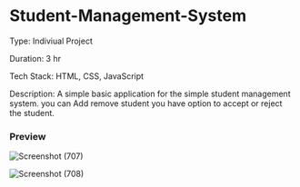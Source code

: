 



# Student-Management-System

Type: Indiviual Project

Duration: 3 hr

Tech Stack: HTML, CSS, JavaScript

Description:
A simple basic application for the simple student management system. you can Add remove student you have option to  accept or reject the student. 

  
### Preview

![Screenshot (707)](https://user-images.githubusercontent.com/106326042/192484663-253f7bc4-9f5d-4a87-ad0c-a1b80cf6a438.png)


![Screenshot (708)](https://user-images.githubusercontent.com/106326042/192484710-f93cf1b2-2854-4ce0-b9e6-309a1f715cc4.png)

